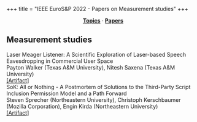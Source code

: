 +++
title = "IEEE EuroS&P 2022 - Papers on Measurement studies"
+++
<center><a href="https://ieeeeurosp.github.io/2022/topics"><b>Topics</b></a> &middot; <a href="https://ieeeeurosp.github.io/2022/papers"><b>Papers</b></a></center>
<p>
<h2>Measurement studies</h2><div class="bpaper"><span class="ptitle">Laser Meager Listener: A Scientific Exploration of Laser-based Speech Eavesdropping in Commercial User Space</span></br><div class="pblock"><span class="author">Payton&nbsp;Walker</span> <span class="institution">(Texas A&M University)</span>, <span class="author">Nitesh&nbsp;Saxena</span> <span class="institution">(Texas A&M University)</span><br><div class="pextra"><a href="https://sites.google.com/view/laser-meagerlistener/ home">[Artifact]</a><br></div></div></div><div class="bpaper"><span class="ptitle">SoK: All or Nothing - A Postmortem of Solutions to the Third-Party Script Inclusion Permission Model and a Path Forward</span></br><div class="pblock"><span class="author">Steven&nbsp;Sprecher</span> <span class="institution">(Northeastern University)</span>, <span class="author">Christoph&nbsp;Kerschbaumer</span> <span class="institution">(Mozilla Corporation)</span>, <span class="author">Engin&nbsp;Kirda</span> <span class="institution">(Northeastern University)</span><br><div class="pextra"><a href="https://gitlab.com/swsprec/sok-allornothing">[Artifact]</a><br></div></div></div>
